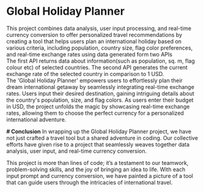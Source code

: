 # Global Holiday Planner
This project combines data analysis, user input processing, and real-time currency conversion to offer personalized travel recommendations by creating  a tool that helps users plan an international holiday based on various criteria, including population, country size, flag color preferences, and real-time exchange rates using data generated form two APIs  
The first API returns data about information(such as population, sq. m, flag colour etc) of selected countries. The second API generates the current exchange rate of the selected country in comparison to 1 USD.  
The 'Global Holiday Planner' empowers users to effortlessly plan their dream international getaway by seamlessly integrating real-time exchange rates. Users input their desired destination, gaining intriguing details about the country's population, size, and flag colors. As users enter their budget in USD, the project unfolds the magic by showcasing real-time exchange rates, allowing them to choose the perfect currency for a personalized international adventure.

**# Conclusion**
In wrapping up the Global Holiday Planner project, we have not just crafted a travel tool but a shared adventure in coding. 
Our collective efforts have given rise to a project that seamlessly weaves together data analysis, user input, and real-time currency conversion.

This project is more than lines of code; it’s a testament to our teamwork, problem-solving skills, and the joy of bringing an idea to life. 
With each input prompt and currency conversion, we have painted a picture of a tool that can guide users through the intricacies of international travel.
